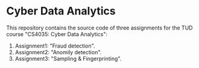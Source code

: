 # Cyber Data Analytics

This repository contains the source code of three assignments for the TUD course "CS4035: Cyber Data Analytics":

1. Assignment1: "Fraud detection".
2. Assignment2: "Anomily detection".
3. Assignment3: "Sampling & Fingerprinting".
